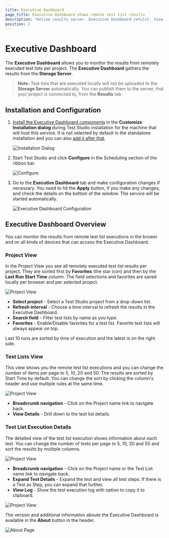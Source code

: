 ```yaml
---
title: Executive Dashboard
page_title: Executive Dashboard shows remote test list results
description: "Online results server. Executive Dashboard retulst. View test list results"
position: 2
---
```

# Executive Dashboard

The **Executive Dashboard** allows you to monitor the results from remotely executed test lists per project. The **Executive Dashboard** gathers the results from the **Storage Server**.

> **Note:** Test lists that are executed locally will not be uploaded to the **Storage Server** automatically. You can publish them to the server, that your project is connected to, from the **Results** tab.

## Installation and Configuration

1. <a href="/general-information/installation/install-procedure" target="_blank">Install the Executive Dashboard components</a> in the **Customize Installation dialog** during Test Studio installation for the machine that will host this service. It is not selected by default in the standalone installation and you can also <a href="/general-information/installation/add-services" target="_blank">add it after that</a>.

    ![Installation Dialog][1]

2. Start Test Studio and click **Configure** in the Scheduling section of the ribbon bar.

    ![Configure][2]

3. Go to the **Executive Dashboard** tab and make configuration changes if necessary. You need to hit the **Apply** button, if you make any changes, and check the details on the bottom of the window. The service will be started automatically. 

    ![Executive Dashboard Configuration][3]

## Executive Dashboard Overview

You can monitor the results from remote test list executions in the brower and on all kinds of devices that can access the Executive Dashboard.

### Project View

In the Project View you see all remotely executed test list results per project. They are sorted first by **Favorites** (the star icon) and then by the **Last Run Start Time** column.
The field selections and favorites are saved locally per browser and per selected project.

![Project View][5]

* **Select project** - Select a Test Studio project from a drop-down list.
* **Refresh interval** - Choose a time interval to refresh the results in the Executive Dashboard.
* **Search field** - Filter test lists by name as you type.
* **Favorites** - Enable/Disable favorites for a test list. Favorite test lists will always appear on top.

Last 10 runs are sorted by time of execution and the latest is on the right side.

### Test Lists View

This view shows you the remote test list executions and you can change the number of items per page to 5, 10, 20 and 50. The results are sorted by Start Time by default. You can change the sort by clicking the column's header and use multiple rules at the same time.

![Project View][6]

* **Breadcrumb navigation** - Click on the Project name link to navigate back.
* **View Details** - Drill down to the test list details.

### Test List Execution Details

The detailed view of the test list execution shows information about each test. You can change the number of tests per page to 5, 10, 20 and 50 and sort the results by multiple columns.

![Project View][7]

* **Breadcrumb navigation** - Click on the Project name or the Test List name link to navigate back.
* **Expand Test Details** - Expand the test and view all test steps. If there is a Test as Step, you can expand that further.
* **View Log** - Show the test execution log with option to copy it to clipboard.

![Project View][8]

The version and additional information aboute the Executive Dashboard is available in the **About** button in the header.

![About Page][9]

[1]: /img/general-information/test-results/executive-dashboard/fig1.png
[2]: /img/general-information/test-results/executive-dashboard/fig2.png
[3]: /img/general-information/test-results/executive-dashboard/fig3.png

[5]: /img/general-information/test-results/executive-dashboard/fig5.png
[6]: /img/general-information/test-results/executive-dashboard/fig6.png
[7]: /img/general-information/test-results/executive-dashboard/fig7.png
[8]: /img/general-information/test-results/executive-dashboard/fig8.png
[9]: /img/general-information/test-results/executive-dashboard/fig9.png
